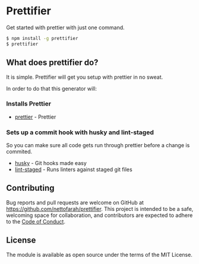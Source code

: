 # Prettifier
Get started with prettier with just one command.

```bash
$ npm install -g prettifier
$ prettifier
```

## What does prettifier do?
It is simple.
Prettifier will get you setup with prettier in no sweat.

In order to do that this generator will:

### Installs Prettier
- [prettier](https://github.com/prettier/prettier) - Prettier

### Sets up a commit hook with husky and lint-staged
So you can make sure all code gets run through prettier before a change is commited.

- [husky](https://github.com/typicode/husky) - Git hooks made easy
- [lint-staged](https://github.com/okonet/lint-staged) - Runs linters against staged git files

## Contributing

Bug reports and pull requests are welcome on GitHub at https://github.com/nettofarah/prettifier. This project is intended to be a safe, welcoming space for collaboration, and contributors are expected to adhere to the [Code of Conduct](https://github.com/nettofarah/prettifier/blob/master/CODE_OF_CONDUCT.md).

## License

The module is available as open source under the terms of the MIT License.
